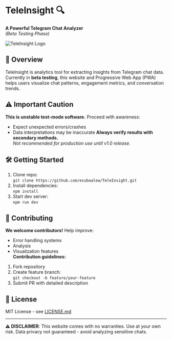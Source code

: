 # TeleInsight 🔍

**A Powerful Telegram Chat Analyzer**  
*(Beta Testing Phase)*  

![TeleInsight Logo](https://via.placeholder.com/150/4F46E5/FFFFFF?text=TI)

## 📖 Overview
TeleInsight is  analytics tool for extracting insights from Telegram chat data. Currently in **beta testing**, this  website and Progressive Web App (PWA) helps users visualize chat patterns, engagement metrics, and conversation trends.

## ⚠️ Important Caution
**This is unstable test-mode software.** Proceed with awareness:
- Expect unexpected errors/crashes
- Data interpretations may be inaccurate
**Always verify results with secondary methods.**  
*Not recommended for production use until v1.0 release.*


## 🛠️ Getting Started
1. Clone repo:  
`git clone https://github.com/esubaalew/TeleInsight.git`
2. Install dependencies:  
`npm install`
3. Start dev server:  
`npm run dev`

## 🤝 Contributing
**We welcome contributors!** Help improve:
- Error handling systems
- Analysis 
- Visualization features  
**Contribution guidelines:**
1. Fork repository
2. Create feature branch:  
`git checkout -b feature/your-feature`
3. Submit PR with detailed description

## 📄 License
MIT License - see [LICENSE.md](LICENSE.md)

---

**⚠️ DISCLAIMER**: This website  comes with no warranties. Use at your own risk. Data privacy not guaranteed - avoid analyzing sensitive chats.